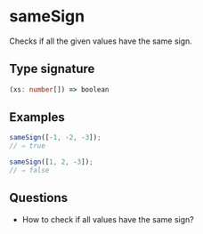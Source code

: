 # sameSign

Checks if all the given values have the same sign.

## Type signature

<!-- prettier-ignore-start -->
```typescript
(xs: number[]) => boolean
```
<!-- prettier-ignore-end -->

## Examples

<!-- prettier-ignore-start -->
```javascript
sameSign([-1, -2, -3]);
// ⇒ true
```

```javascript
sameSign([1, 2, -3]);
// ⇒ false
```
<!-- prettier-ignore-end -->

## Questions

- How to check if all values have the same sign?
